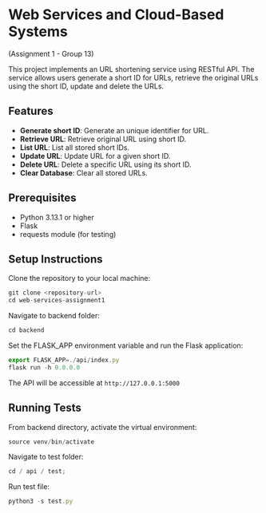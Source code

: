 # Web Services and Cloud-Based Systems

(Assignment 1 - Group 13)

This project implements an URL shortening service using RESTful API. The service allows users generate a short ID for URLs, retrieve the original URLs using the short ID, update and delete the URLs.

## Features

- **Generate short ID**: Generate an unique identifier for URL.
- **Retrieve URL**: Retrieve original URL using short ID.
- **List URL**: List all stored short IDs.
- **Update URL**: Update URL for a given short ID.
- **Delete URL**: Delete a specific URL using its short ID.
- **Clear Database**: Clear all stored URLs.

## Prerequisites

- Python 3.13.1 or higher
- Flask
- requests module (for testing)

## Setup Instructions

Clone the repository to your local machine:

```jsx
git clone <repository-url>
cd web-services-assignment1
```

Navigate to backend folder:

```jsx
cd backend
```

Set the FLASK_APP environment variable and run the Flask application:

```jsx
export FLASK_APP=./api/index.py
flask run -h 0.0.0.0
```

The API will be accessible at `http://127.0.0.1:5000`

## Running Tests

From backend directory, activate the virtual environment:

```jsx
source venv/bin/activate
```

Navigate to test folder:

```jsx
cd / api / test;
```

Run test file:

```jsx
python3 -s test.py
```
